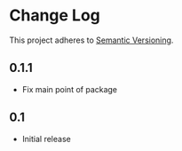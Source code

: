 # Change Log
This project adheres to [Semantic Versioning](http://semver.org/).

## 0.1.1

* Fix main point of package

## 0.1

* Initial release